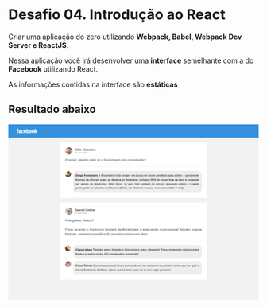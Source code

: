 # Desafio 04. Introdução ao React

Criar uma aplicação do zero utilizando **Webpack, Babel, Webpack Dev Server e ReactJS**.

Nessa aplicação você irá desenvolver uma **interface** semelhante com a do **Facebook** utilizando React.

As informações contidas na interface são **estáticas**

## Resultado abaixo

![Facebook](https://raw.githubusercontent.com/dionlopes/bootcamp-gostack-desafio-04/master/src/assets/screen.png)
